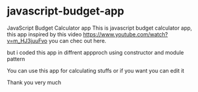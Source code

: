 # javascript-budget-app
JavaScript Budget Calculator app
This is javascript budget calculator app,
this app inspired by this video https://www.youtube.com/watch?v=m_HJ3juuFvo you can chec out here.

but i coded this app in diffrent appproch using constructor and module pattern

You can use this app for calculating stuffs or if you want you can edit it 

Thank you very much
